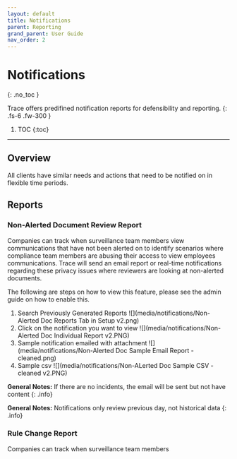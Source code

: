 ```yaml
---
layout: default
title: Notifications
parent: Reporting
grand_parent: User Guide
nav_order: 2
---
```


# Notifications
{: .no_toc }

Trace offers predifined notification reports for defensibility and reporting.
{: .fs-6 .fw-300 }

1. TOC
{:toc}

---
## Overview
All clients have similar needs and actions that need to be notified on in flexible time periods. 

## Reports
### Non-Alerted Document Review Report
Companies can track when surveillance team members view communications that have not been alerted on to identify scenarios where compliance team members are abusing their access to view employees communications. Trace will send an email report or real-time notifications regarding these privacy issues where reviewers are looking at non-alerted documents. 

The following are steps on how to view this feature, please see the admin guide on how to enable this.

1. Search Previously Generated Reports ![](media/notifications/Non-Alerted Doc Reports Tab in Setup v2.png)
2. Click on the notification you want to view ![](media/notifications/Non-Alerted Doc Individual Report v2.PNG)
3. Sample notification emailed with attachment ![](media/notifications/Non-Alerted Doc Sample Email Report - cleaned.png)
4. Sample csv ![](media/notifications/Non-ALerted Doc Sample CSV - cleaned v2.PNG)

**General Notes:** If there are no incidents, the email will be sent but not have content
{: .info}

**General Notes:** Notifications only review previous day, not historical data
{: .info}

### Rule Change Report

Companies can track when surveillance team members 

